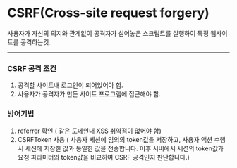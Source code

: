 # CSRF(Cross-site request forgery)

사용자가 자신의 의지와 관계없이 공격자가 심어놓은 스크립트를 실행하여 특정 웹사이트를 공격하는것.

---

### CSRF 공격 조건

1. 공격할 사이트내 로그인이 되어있어야 함.
2. 사용자가 공격자가 만든 사이트 프로그램에 접근해야 함.

### 방어기법

1. referrer 확인 ( 같은 도메인내 XSS 취약점이 없어야 함)
2. CSRFToken 사용 ( 사용자 세션에 임의의 token값을 저장하고, 사용자 액션 수행시 세션에 저장한 값과 동일한 값을 전송합니다. 이후 서버에서 세션의 token값과 요청 파라미터의 token값을 비교하여 CSRF 공격인지 판단합니다.)
